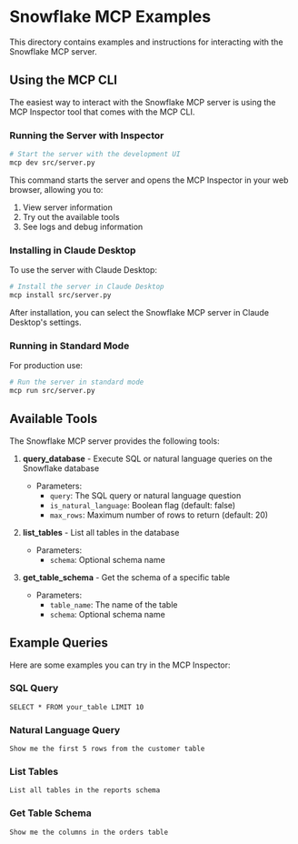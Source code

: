# Snowflake MCP Examples

This directory contains examples and instructions for interacting with the Snowflake MCP server.

## Using the MCP CLI

The easiest way to interact with the Snowflake MCP server is using the MCP Inspector tool that comes with the MCP CLI.

### Running the Server with Inspector

```bash
# Start the server with the development UI
mcp dev src/server.py
```

This command starts the server and opens the MCP Inspector in your web browser, allowing you to:

1. View server information
2. Try out the available tools
3. See logs and debug information

### Installing in Claude Desktop

To use the server with Claude Desktop:

```bash
# Install the server in Claude Desktop
mcp install src/server.py
```

After installation, you can select the Snowflake MCP server in Claude Desktop's settings.

### Running in Standard Mode

For production use:

```bash
# Run the server in standard mode
mcp run src/server.py
```

## Available Tools

The Snowflake MCP server provides the following tools:

1. **query_database** - Execute SQL or natural language queries on the Snowflake database

   - Parameters:
     - `query`: The SQL query or natural language question
     - `is_natural_language`: Boolean flag (default: false)
     - `max_rows`: Maximum number of rows to return (default: 20)

2. **list_tables** - List all tables in the database

   - Parameters:
     - `schema`: Optional schema name

3. **get_table_schema** - Get the schema of a specific table
   - Parameters:
     - `table_name`: The name of the table
     - `schema`: Optional schema name

## Example Queries

Here are some examples you can try in the MCP Inspector:

### SQL Query

```
SELECT * FROM your_table LIMIT 10
```

### Natural Language Query

```
Show me the first 5 rows from the customer table
```

### List Tables

```
List all tables in the reports schema
```

### Get Table Schema

```
Show me the columns in the orders table
```
